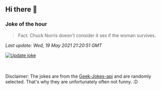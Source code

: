 ## Hi there 👋

### Joke of the hour
<!-- joke -->
>Fact: Chuck Norris doesn't consider it sex if the woman survives.
<!-- /joke -->

*Last update: Wed, 19 May 2021 21:20:51 GMT*

[![Update joke](https://github.com/nclskfm/nclskfm/actions/workflows/joke.yml/badge.svg)](https://github.com/nclskfm/nclskfm/actions/workflows/joke.yml)

<br><br>
Disclaimer: The jokes are from the [Geek-Jokes-api](https://github.com/sameerkumar18/geek-joke-api) and are randomly selected. That's why they are unfortunately often not funny. :D
